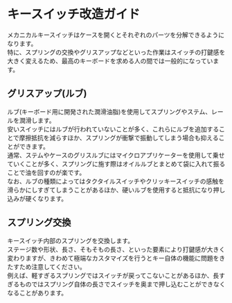 # キースイッチ改造ガイド
メカニカルキースイッチはケースを開くとそれぞれのパーツを分解できるようになります。  
特に、スプリングの交換やグリスアップなどといった作業はスイッチの打鍵感を大きく変えるため、最高のキーボードを求める人の間では一般的になっています。  
## グリスアップ(ルブ)
ルブ(キーボード用に開発された潤滑油脂)を使用してスプリングやステム、レールを潤滑します。  
安いスイッチにはルブが行われていないことが多く、これらにルブを追加することで摩擦抵抗を減らすほか、スプリングが衝撃で振動してしまう場合も抑えることができます。  
通常、ステムやケースのグリスルブにはマイクロアプリケーターを使用して乗せていくことが多く、スプリングに施す際はオイルルブとまとめて袋に入れて振ることで油を回すのが楽です。  
なお、ルブの種類によってはタクタイルスイッチやクリッキースイッチの感触を滑らかにしすぎてしまうことがあるほか、硬いルブを使用すると抵抗になり押し込みが硬くなります。

## スプリング交換
キースイッチ内部のスプリングを交換します。  
ステージ数や形状、長さ、そもそもの長さ、といった要素により打鍵感が大きく変わりますが、きわめて極端なカスタマイズを行うとキー自体の機能に問題をきたすため注意してください。  
例えば、軽すぎるスプリングではスイッチが戻ってこないことがあるほか、長すぎるものではスプリング自体の長さでスイッチを奥まで押し込むことができなくなることがあります。
